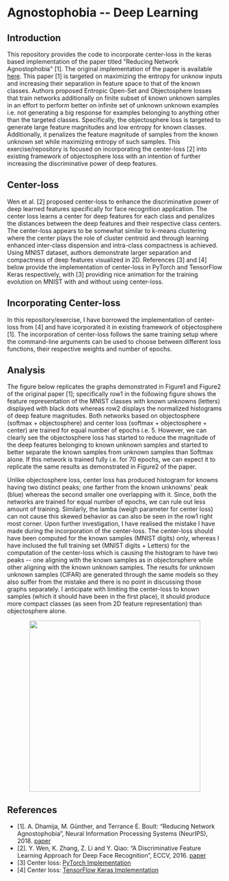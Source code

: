 # Agnostophobia -- Deep Learning

## Introduction
This repository provides the code to incorporate center-loss in the keras based implementation of the paper titled "Reducing Network Agnostophobia" [1]. The original implementation of the paper is available [here](https://github.com/Vastlab/ObjectoSphere). This paper [1] is targeted on maximizing the entropy for unknow inputs and increasing their separation in feature space to that of the known classes. Authors proposed Entropic Open-Set and Objectosphere losses that train networks additionally on finite subset of known unknown samples in an effort to perform better on infinite set of unknown unknown examples i.e. not generating a big response for examples belonging to anything other than the targeted classes. Specifically, the objectosphere loss is targeted to generate large feature magnitudes and low entropy for known classes. Additionally, it penalizes the feature magnitude of samples from the known unknown set while maximizing entropy of such samples. This exercise/repository is focused on incorporating the center-loss [2] into existing framework of objectosphere loss with an intention of further increasing the discriminative power of deep features.


## Center-loss
Wen et al. [2] proposed center-loss to enhance the discriminative power of deep learned features specifically for face recognition application. The center loss learns a center for deep features for each class and penalizes the distances between the deep features and their respective class centers. The center-loss appears to be somewhat similar to k-means clustering where the center plays the role of cluster centroid and through learning enhanced inter-class dispension and intra-class compactness is achieved. Using MNIST dataset, authors demonstrate larger separation and compactness of deep features visualized in 2D. References [3] and [4] below provide the implementation of center-loss in PyTorch and TensorFlow Keras respectively, with [3] providing nice animation for the training evolution on MNIST with and without using center-loss.

## Incorporating Center-loss
In this repository/exercise, I have borrowed the implementation of center-loss from [4] and have icorporated it in existing framework of objectosphere [1]. The incorporation of center-loss follows the same training setup where the command-line arguments can be used to choose between different loss functions, their respective weights and number of epochs.

## Analysis
The figure below replicates the graphs demonstrated in Figure1 and Figure2 of the original paper [1]; specifically row1 in the following figure shows the feature representation of the MNIST classes with known unknowns (letters) displayed with black dots whereas row2 displays the normalized histograms of deep feature magnitudes. Both networks based on objectosphere (softmax + objectosphere) and center loss (softmax + objectosphere + center) are trained for equal number of epochs i.e. 5. However, we can clearly see the objectosphere loss has started to reduce the magnitude of the deep features belonging to known unknown samples and started to better separate the known samples from unknown samples than Softmax alone. If this network is trained fully i.e. for 70 epochs, we can expect it to replicate the same results as demonstrated in Figure2 of the paper.

Unlike objectosphere loss, center loss has produced histogram for knowns having two distinct peaks; one farther from the known unknowns' peak (blue) whereas the second smaller one overlapping with it. Since, both the networks are trained for equal number of epochs, we can rule out less amount of training. Similarly, the lamba (weigh parameter for center loss) can not cause this skewed behavior as can also be seen in the row1 right most corner. Upon further investigation, I have realised the mistake I have made during the incorporation of the center-loss. The center-loss should have been computed for the known samples (MNIST digits) only, whereas I have inclused the full training set (MNIST digits + Letters) for the computation of the center-loss which is causing the histogram to have two peaks -- one aligning with the known samples as in objectorsphere while other aligning with the known unknown samples. The results for unknown unknown samples (CIFAR) are generated through the same models so they also suffer from the mistake and there is no point in discussing those graphs separately. I anticipate with  limiting the center-loss to known samples (which it should have been in the first place), it should produce more compact classes (as seen from 2D feature representation) than objectosphere alone.

<p align="center">
<img height="400" src="https://github.com/xinntao/ESRGAN/blob/master/figures/baboon.jpg">
</p>


## References
* [1]. A. Dhamija, M. Günther, and Terrance E. Boult: “Reducing Network Agnostophobia”, Neural Information Processing Systems (NeurIPS), 2018. [paper](https://papers.nips.cc/paper/8129-reducing-network-agnostophobia.pdf)
* [2]. Y. Wen, K. Zhang, Z. Li and Y. Qiao: “A Discriminative Feature Learning Approach for Deep Face Recognition”, ECCV, 2016. [paper](https://ydwen.github.io/papers/WenECCV16.pdf)
* [3] Center loss: [PyTorch Implementation](https://github.com/KaiyangZhou/pytorch-center-loss)
* [4] Center loss: [TensorFlow Keras Implementation](https://github.com/handongfeng/MNIST-center-loss)

